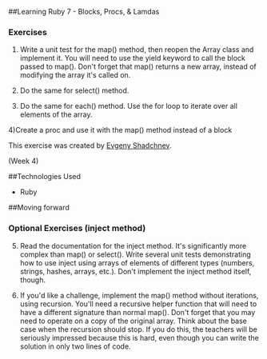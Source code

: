 ##Learning Ruby 7 - Blocks, Procs, & Lamdas

### Exercises

1) Write a unit test for the map() method, then reopen the Array class and implement it. You will need to use the yield keyword to call the block passed to map(). Don't forget that map() returns a new array, instead of modifying the array it's called on.

2) Do the same for select() method.

3) Do the same for each() method. Use the for loop to iterate over all elements of the array.

4)Create a proc and use it with the map() method instead of a block


This exercise was created by [Evgeny Shadchnev](https://github.com/shadchnev).

(Week 4)

##Technologies Used
- Ruby


##Moving forward


### Optional Exercises (inject method)
5) Read the documentation for the inject method. It's significantly more complex than map() or select(). Write several unit tests demonstrating how to use inject using arrays of elements of different types (numbers, strings, hashes, arrays, etc.). Don't implement the inject method itself, though.

6) If you'd like a challenge, implement the map() method without iterations, using recursion. You'll need a recursive helper function that will need to have a different signature than normal map(). Don't forget that you may need to operate on a copy of the original array. Think about the base case when the recursion should stop. If you do this, the teachers will be seriously impressed because this is hard, even though you can write the solution in only two lines of code.
